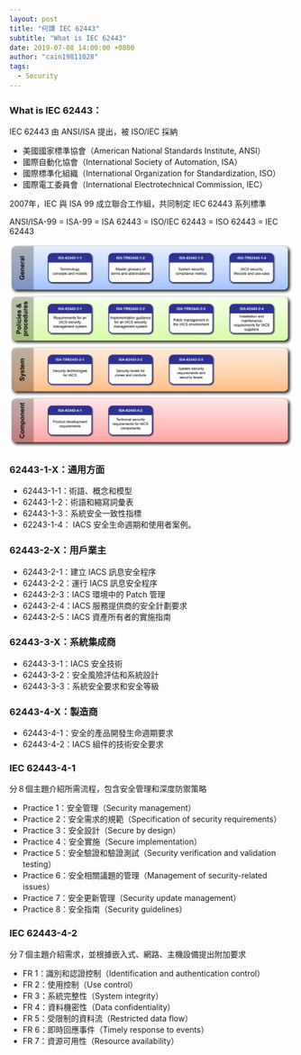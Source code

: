```yaml
---
layout: post
title: "何謂 IEC 62443"
subtitle: "What is IEC 62443"
date: 2019-07-08 14:00:00 +0800
author: "cain19811028"
tags:
  - Security
---
```


### What is IEC 62443：

IEC 62443 由 ANSI/ISA 提出，被 ISO/IEC 採納

 - 美國國家標準協會（American National Standards Institute, ANSI）
 - 國際自動化協會（International Society of Automation, ISA）
 - 國際標準化組織（International Organization for Standardization, ISO）
 - 國際電工委員會（International Electrotechnical Commission, IEC）

2007年，IEC 與 ISA 99 成立聯合工作組，共同制定 IEC 62443 系列標準

ANSI/ISA-99 = ISA-99 = ISA 62443 = ISO/IEC 62443 = ISO 62443 = IEC 62443

![](/img/in-post/2019-07-08-iec-62443.png)

### 62443-1-X：通用方面

 - 62443-1-1：術語、概念和模型
 - 62443-1-2：術語和縮寫詞彙表
 - 62443-1-3：系統安全一致性指標
 - 62243-1-4： IACS 安全生命週期和使用者案例。

### 62443-2-X：用戶業主

 - 62443-2-1：建立 IACS 訊息安全程序
 - 62443-2-2：運行 IACS 訊息安全程序
 - 62443-2-3：IACS 環境中的 Patch 管理
 - 62443-2-4：IACS 服務提供商的安全計劃要求
 - 62443-2-5：IACS 資產所有者的實施指南

### 62443-3-X：系統集成商

 - 62443-3-1：IACS 安全技術
 - 62443-3-2：安全風險評估和系統設計
 - 62443-3-3：系統安全要求和安全等級

### 62443-4-X：製造商

 - 62443-4-1：安全的產品開發生命週期要求
 - 62443-4-2：IACS 組件的技術安全要求

### IEC 62443-4-1

分８個主題介紹所需流程，包含安全管理和深度防禦策略

 - Practice 1：安全管理（Security management）
 - Practice 2：安全需求的規範（Specification of security requirements）
 - Practice 3：安全設計（Secure by design）
 - Practice 4：安全實施（Secure implementation）
 - Practice 5：安全驗證和驗證測試（Security verification and validation testing）
 - Practice 6：安全相關議題的管理（Management of security-related issues）
 - Practice 7：安全更新管理（Security update management）
 - Practice 8：安全指南（Security guidelines）

### IEC 62443-4-2

分７個主題介紹需求，並根據嵌入式、網路、主機設備提出附加要求

 - FR 1：識別和認證控制（Identification and authentication control）
 - FR 2：使用控制（Use control）
 - FR 3：系統完整性（System integrity）
 - FR 4：資料機密性（Data confidentiality）
 - FR 5：受限制的資料流（Restricted data flow）
 - FR 6：即時回應事件（Timely response to events）
 - FR 7：資源可用性（Resource availability）